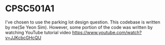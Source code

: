 # CPSC501A1

I've chosen to use the parking lot design question. 
This codebase is written by me(Se Yeon Sim). 
However, some portion of the code was written by watching YouTube tutorial video
https://www.youtube.com/watch?v=JJKcbcGHcQU 
